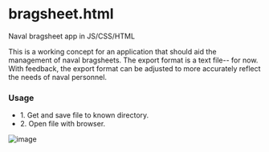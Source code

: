 # bragsheet.html
Naval bragsheet app in JS/CSS/HTML

This is a working concept for an application that should aid the management of naval bragsheets.
The export format is a text file-- for now.
With feedback, the export format can be adjusted to more accurately reflect the needs of naval personnel.

<H3>Usage</H3>

<ul>
<li>1. Get and save file to known directory. </li>
<li>2. Open file with browser. </li>
</ul>

![image](https://user-images.githubusercontent.com/49540886/125867096-fad93c24-4da4-4583-8dca-307ba37524a4.png)

